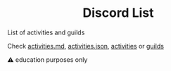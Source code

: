 <div align="center">

   # Discord List

</div>

List of activities and guilds

Check [activities.md](./activities.md), [activities.json](./activities.json), [activities](./activities/) or [guilds](./guilds/)  
  
⚠ education purposes only
